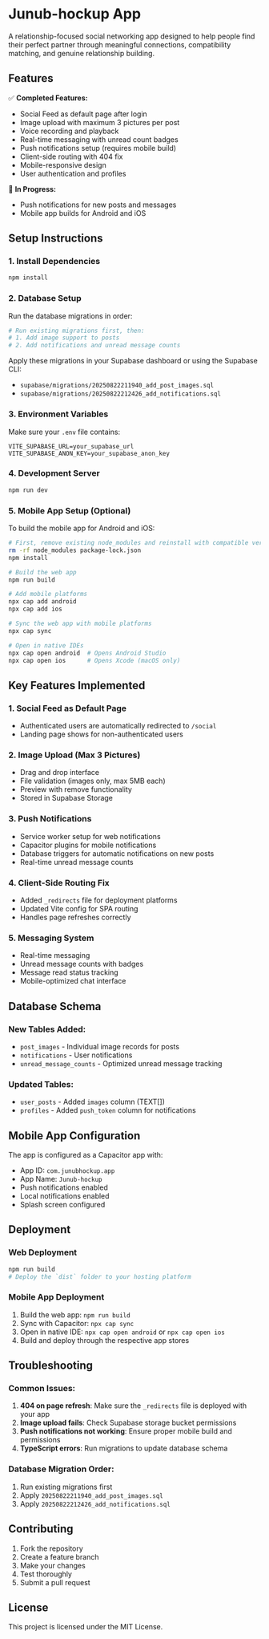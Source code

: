 # Junub-hockup App

A relationship-focused social networking app designed to help people find their perfect partner through meaningful connections, compatibility matching, and genuine relationship building.

## Features

✅ **Completed Features:**
- Social Feed as default page after login
- Image upload with maximum 3 pictures per post
- Voice recording and playback
- Real-time messaging with unread count badges
- Push notifications setup (requires mobile build)
- Client-side routing with 404 fix
- Mobile-responsive design
- User authentication and profiles

🚧 **In Progress:**
- Push notifications for new posts and messages
- Mobile app builds for Android and iOS

## Setup Instructions

### 1. Install Dependencies

```bash
npm install
```

### 2. Database Setup

Run the database migrations in order:

```bash
# Run existing migrations first, then:
# 1. Add image support to posts
# 2. Add notifications and unread message counts
```

Apply these migrations in your Supabase dashboard or using the Supabase CLI:
- `supabase/migrations/20250822211940_add_post_images.sql`
- `supabase/migrations/20250822212426_add_notifications.sql`

### 3. Environment Variables

Make sure your `.env` file contains:
```
VITE_SUPABASE_URL=your_supabase_url
VITE_SUPABASE_ANON_KEY=your_supabase_anon_key
```

### 4. Development Server

```bash
npm run dev
```

### 5. Mobile App Setup (Optional)

To build the mobile app for Android and iOS:

```bash
# First, remove existing node_modules and reinstall with compatible versions
rm -rf node_modules package-lock.json
npm install

# Build the web app
npm run build

# Add mobile platforms
npx cap add android
npx cap add ios

# Sync the web app with mobile platforms
npx cap sync

# Open in native IDEs
npx cap open android  # Opens Android Studio
npx cap open ios      # Opens Xcode (macOS only)
```

## Key Features Implemented

### 1. Social Feed as Default Page
- Authenticated users are automatically redirected to `/social`
- Landing page shows for non-authenticated users

### 2. Image Upload (Max 3 Pictures)
- Drag and drop interface
- File validation (images only, max 5MB each)
- Preview with remove functionality
- Stored in Supabase Storage

### 3. Push Notifications
- Service worker setup for web notifications
- Capacitor plugins for mobile notifications
- Database triggers for automatic notifications on new posts
- Real-time unread message counts

### 4. Client-Side Routing Fix
- Added `_redirects` file for deployment platforms
- Updated Vite config for SPA routing
- Handles page refreshes correctly

### 5. Messaging System
- Real-time messaging
- Unread message counts with badges
- Message read status tracking
- Mobile-optimized chat interface

## Database Schema

### New Tables Added:
- `post_images` - Individual image records for posts
- `notifications` - User notifications
- `unread_message_counts` - Optimized unread message tracking

### Updated Tables:
- `user_posts` - Added `images` column (TEXT[])
- `profiles` - Added `push_token` column for notifications

## Mobile App Configuration

The app is configured as a Capacitor app with:
- App ID: `com.junubhockup.app`
- App Name: `Junub-hockup`
- Push notifications enabled
- Local notifications enabled
- Splash screen configured

## Deployment

### Web Deployment
```bash
npm run build
# Deploy the `dist` folder to your hosting platform
```

### Mobile App Deployment
1. Build the web app: `npm run build`
2. Sync with Capacitor: `npx cap sync`
3. Open in native IDE: `npx cap open android` or `npx cap open ios`
4. Build and deploy through the respective app stores

## Troubleshooting

### Common Issues:

1. **404 on page refresh**: Make sure the `_redirects` file is deployed with your app
2. **Image upload fails**: Check Supabase storage bucket permissions
3. **Push notifications not working**: Ensure proper mobile build and permissions
4. **TypeScript errors**: Run migrations to update database schema

### Database Migration Order:
1. Run existing migrations first
2. Apply `20250822211940_add_post_images.sql`
3. Apply `20250822212426_add_notifications.sql`

## Contributing

1. Fork the repository
2. Create a feature branch
3. Make your changes
4. Test thoroughly
5. Submit a pull request

## License

This project is licensed under the MIT License.
